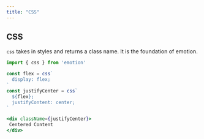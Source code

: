 ```yaml
---
title: "CSS"
---
```



## CSS

`css` takes in styles and returns a class name. It is the foundation of emotion.

```jsx
import { css } from 'emotion'

const flex = css`
  display: flex;
`
const justifyCenter = css`
  ${flex};
  justifyContent: center;
`

<div className={justifyCenter}>
 Centered Content
</div>
```

